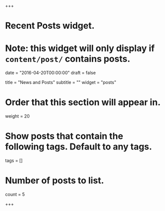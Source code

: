 +++
# Recent Posts widget.
# Note: this widget will only display if `content/post/` contains posts.

date = "2016-04-20T00:00:00"
draft = false

title = "News and Posts"
subtitle = ""
widget = "posts"

# Order that this section will appear in.
weight = 20

# Show posts that contain the following tags. Default to any tags.
tags = []

# Number of posts to list.
count = 5

+++

